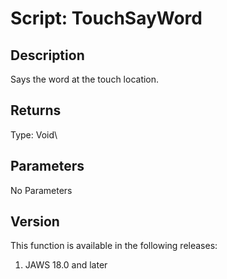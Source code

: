 # Script: TouchSayWord

## Description

Says the word at the touch location.

## Returns

Type: Void\

## Parameters

No Parameters

## Version

This function is available in the following releases:

1.  JAWS 18.0 and later
